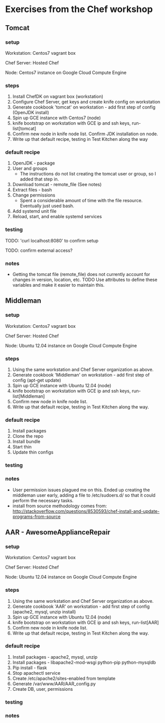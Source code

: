 # Exercises from the Chef workshop
## Tomcat
### setup
Workstation: Centos7 vagrant box

Chef Server: Hosted Chef

Node: Centos7 instance on Google Cloud Compute Engine

### steps

1. Install ChefDK on vagrant box (workstation)
2. Configure Chef Server, get keys and create knife config on workstation
3. Generate cookbook 'tomcat' on workstation - add first step of config (OpenJDK install)
4. Spin up GCE instance with Centos7 (node)
5. knife bootstrap on workstation with GCE ip and ssh keys, run-list[tomcat]
6. Confirm new node in knife node list. Confirm JDK installation on node.
7. Write up that default recipe, testing in Test Kitchen along the way

### default recipe
1. OpenJDK - package
2. User and groups
	- The instructions do not list creating the tomcat user or group, so I added that step in.
3. Download tomcat - remote_file (See notes)
4. Extract files - bash
5. Change permissions
	- Spent a considerable amount of time with the file resource. Eventually just used bash.
6. Add systemd unit file
7. Reload, start, and enable systemd services

### testing
TODO: 'curl localhost:8080' to confirm setup

TODO: confirm external access?

### notes
- Getting the tomcat file (remote_file) does not currently account for changes in version, location, etc. TODO Use attributes to define these variables and make it easier to maintain this.

## Middleman 

### setup
Workstation: Centos7 vagrant box

Chef Server: Hosted Chef

Node: Ubuntu 12.04 instance on Google Cloud Compute Engine

### steps

1. Using the same workstation and Chef Server organization as above.
3. Generate cookbook 'Middleman' on workstation - add first step of config (apt-get update)
4. Spin up GCE instance with Ubuntu 12.04 (node)
5. knife bootstrap on workstation with GCE ip and ssh keys, run-list[Middleman]
6. Confirm new node in knife node list.
7. Write up that default recipe, testing in Test Kitchen along the way.

### default recipe
1. Install packages
2. Clone the repo
3. Install bundle
4. Start thin
5. Update thin configs
### testing

### notes
- User permission issues plagued me on this. Ended up creating the middleman user early, adding a file to /etc/sudoers.d/ so that it could perform the necessary tasks.
- install from source methodology comes from: http://stackoverflow.com/questions/8530593/chef-install-and-update-programs-from-source

## AAR - AwesomeApplianceRepair

### setup
Workstation: Centos7 vagrant box

Chef Server: Hosted Chef

Node: Ubuntu 12.04 instance on Google Cloud Compute Engine

### steps

1. Using the same workstation and Chef Server organization as above.
3. Generate cookbook 'AAR' on workstation - add first step of config (apache2, mysql, unzip install)
4. Spin up GCE instance with Ubuntu 12.04 (node)
5. knife bootstrap on workstation with GCE ip and ssh keys, run-list[AAR]
6. Confirm new node in knife node list.
7. Write up that default recipe, testing in Test Kitchen along the way.

### default recipe
1. Install packages - apache2, mysql, unzip
2. Install packages - libapache2-mod-wsgi python-pip python-mysqldb
3. Pip install - flask
4. Stop apachectl service
5. Create /etc/apache2/sites-enabled from template
6. Generate /var/www/AAR/AAR_config.py
7. Create DB, user, permissions

### testing

### notes
